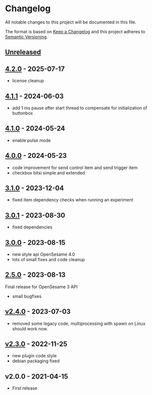 # Changelog

All notable changes to this project will be documented in this file.

The format is based on [Keep a Changelog](http://keepachangelog.com/en/1.0.0/)
and this project adheres to [Semantic Versioning](http://semver.org/spec/v2.0.0.html).

## [Unreleased]


## [4.2.0] - 2025-07-17

- license cleanup

## [4.1.1] - 2024-06-03

- add 1 ms pause after start thread to compensate for initialization of buttonbox
    
## [4.1.0] - 2024-05-24

- enable pulse mode
    
## [4.0.0] - 2024-05-23

- code improvement for send control item and send trigger item
- checkbox bitsi simple and extended
    
## [3.1.0] - 2023-12-04

- fixed item dependency checks when running an experiment
    
## [3.0.1] - 2023-08-30

- fixed dependencies
    
## [3.0.0] - 2023-08-15

- new style api OpenSesame 4.0
- lots of small fixes and code cleanup
    
## [2.5.0] - 2023-08-13

Final release for OpenSesame 3 API

- small bugfixes
    
## [v2.4.0] - 2023-07-03

- removed some legacy code, multiprocessing with spawn on Linux should work now.
    
## [v2.3.0] - 2022-11-25

- new plugin code style
- debian packaging fixed

## v2.0.0 - 2021-04-15

- First release

[Unreleased]: https://github.com/dev-jam/opensesame-plugin-radboudbox/compare/4.2.0...HEAD
[4.2.0]: https://github.com/dev-jam/opensesame-plugin-radboudbox/compare/4.1.1...4.2.0
[4.1.1]: https://github.com/dev-jam/opensesame-plugin-radboudbox/compare/4.1.0...4.1.1
[4.1.0]: https://github.com/dev-jam/opensesame-plugin-radboudbox/compare/4.0.0...4.1.0
[4.0.0]: https://github.com/dev-jam/opensesame-plugin-radboudbox/compare/3.1.0...4.0.0
[3.1.0]: https://github.com/dev-jam/opensesame-plugin-radboudbox/compare/3.0.1...3.1.0
[3.0.1]: https://github.com/dev-jam/opensesame-plugin-radboudbox/compare/3.0.0...3.0.1
[3.0.0]: https://github.com/dev-jam/opensesame-plugin-radboudbox/compare/2.5.0...3.0.0
[2.5.0]: https://github.com/dev-jam/opensesame-plugin-radboudbox/compare/v2.4.0...2.5.0
[v2.4.0]: https://github.com/dev-jam/opensesame-plugin-radboudbox/compare/v2.3.0...v2.4.0
[v2.3.0]: https://github.com/dev-jam/opensesame-plugin-radboudbox/compare/v2.0.0...v2.3.0
